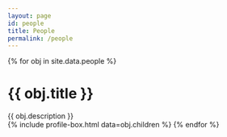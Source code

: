 ```yaml
---
layout: page
id: people
title: People
permalink: /people
---
```

{% for obj in site.data.people %}
# {{ obj.title }}
<div class="box_content">
<div class="box_bg"></div>
{{ obj.description }}
</div>
{% include profile-box.html data=obj.children %}
{% endfor %}
